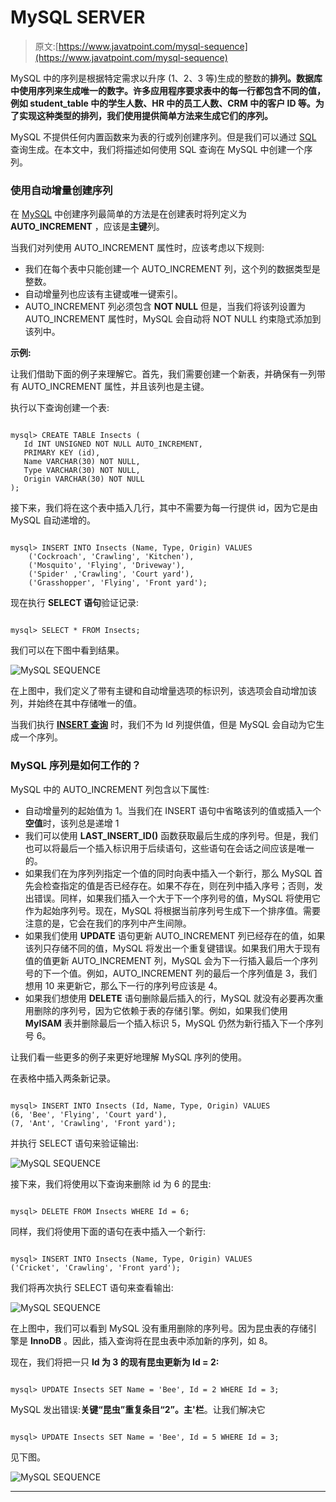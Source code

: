 # MySQL SERVER

> 原文:[https://www.javatpoint.com/mysql-sequence](https://www.javatpoint.com/mysql-sequence)

MySQL 中的序列是根据特定需求以升序 (1、2、3 等)生成的整数的**排列。数据库中使用序列来生成唯一的数字。许多应用程序要求表中的每一行都包含不同的值，例如 student_table 中的学生人数、HR 中的员工人数、CRM 中的客户 ID 等。为了实现这种类型的排列，我们使用提供简单方法来生成它们的序列。**

MySQL 不提供任何内置函数来为表的行或列创建序列。但是我们可以通过 [SQL](https://www.javatpoint.com/sql-tutorial) 查询生成。在本文中，我们将描述如何使用 SQL 查询在 MySQL 中创建一个序列。

### 使用自动增量创建序列

在 [MySQL](https://www.javatpoint.com/mysql-tutorial) 中创建序列最简单的方法是在创建表时将列定义为 **AUTO_INCREMENT** ，应该是**主键**列。

当我们对列使用 AUTO_INCREMENT 属性时，应该考虑以下规则:

*   我们在每个表中只能创建一个 AUTO_INCREMENT 列，这个列的数据类型是整数。
*   自动增量列也应该有主键或唯一键索引。
*   AUTO_INCREMENT 列必须包含 **NOT NULL** 但是，当我们将该列设置为 AUTO_INCREMENT 属性时，MySQL 会自动将 NOT NULL 约束隐式添加到该列中。

**示例:**

让我们借助下面的例子来理解它。首先，我们需要创建一个新表，并确保有一列带有 AUTO_INCREMENT 属性，并且该列也是主键。

执行以下查询创建一个表:

```

mysql> CREATE TABLE Insects (
   Id INT UNSIGNED NOT NULL AUTO_INCREMENT,
   PRIMARY KEY (id),
   Name VARCHAR(30) NOT NULL, 
   Type VARCHAR(30) NOT NULL,
   Origin VARCHAR(30) NOT NULL 
);

```

接下来，我们将在这个表中插入几行，其中不需要为每一行提供 id，因为它是由 MySQL 自动递增的。

```

mysql> INSERT INTO Insects (Name, Type, Origin) VALUES
	('Cockroach', 'Crawling', 'Kitchen'),
	('Mosquito', 'Flying', 'Driveway'),
	('Spider' ,'Crawling', 'Court yard'),
	('Grasshopper', 'Flying', 'Front yard');

```

现在执行 **SELECT 语句**验证记录:

```

mysql> SELECT * FROM Insects;

```

我们可以在下图中看到结果。

![MySQL SEQUENCE](../Images/fd7ea41d99024be94264ea0f6cbf784f.png)

在上图中，我们定义了带有主键和自动增量选项的标识列，该选项会自动增加该列，并始终在其中存储唯一的值。

当我们执行 [**INSERT 查询**](https://www.javatpoint.com/mysql-insert) 时，我们不为 Id 列提供值，但是 MySQL 会自动为它生成一个序列。

### MySQL 序列是如何工作的？

MySQL 中的 AUTO_INCREMENT 列包含以下属性:

*   自动增量列的起始值为 1。当我们在 INSERT 语句中省略该列的值或插入一个**空值**时，该列总是递增 1
*   我们可以使用 **LAST_INSERT_ID()** 函数获取最后生成的序列号。但是，我们也可以将最后一个插入标识用于后续语句，这些语句在会话之间应该是唯一的。
*   如果我们在为序列列指定一个值的同时向表中插入一个新行，那么 MySQL 首先会检查指定的值是否已经存在。如果不存在，则在列中插入序号；否则，发出错误。同样，如果我们插入一个大于下一个序列号的值，MySQL 将使用它作为起始序列号。现在，MySQL 将根据当前序列号生成下一个排序值。需要注意的是，它会在我们的序列中产生间隙。
*   如果我们使用 **UPDATE** 语句更新 AUTO_INCREMENT 列已经存在的值，如果该列只存储不同的值，MySQL 将发出一个重复键错误。如果我们用大于现有值的值更新 AUTO_INCREMENT 列，MySQL 会为下一行插入最后一个序列号的下一个值。例如，AUTO_INCREMENT 列的最后一个序列值是 3，我们想用 10 来更新它，那么下一行的序列号应该是 4。
*   如果我们想使用 **DELETE** 语句删除最后插入的行，MySQL 就没有必要再次重用删除的序列号，因为它依赖于表的存储引擎。例如，如果我们使用 **MyISAM** 表并删除最后一个插入标识 5，MySQL 仍然为新行插入下一个序列号 6。

让我们看一些更多的例子来更好地理解 MySQL 序列的使用。

在表格中插入两条新记录。

```

mysql> INSERT INTO Insects (Id, Name, Type, Origin) VALUES
(6, 'Bee', 'Flying', 'Court yard'),
(7, 'Ant', 'Crawling', 'Front yard');

```

并执行 SELECT 语句来验证输出:

![MySQL SEQUENCE](../Images/d0a36a036cd351add2261f57bb4a8409.png)

接下来，我们将使用以下查询来删除 id 为 6 的昆虫:

```

mysql> DELETE FROM Insects WHERE Id = 6;

```

同样，我们将使用下面的语句在表中插入一个新行:

```

mysql> INSERT INTO Insects (Name, Type, Origin) VALUES
('Cricket', 'Crawling', 'Front yard');

```

我们将再次执行 SELECT 语句来查看输出:

![MySQL SEQUENCE](../Images/142fba08e8b96b266096c8cc44c595cc.png)

在上图中，我们可以看到 MySQL 没有重用删除的序列号。因为昆虫表的存储引擎是 **InnoDB** 。因此，插入查询将在昆虫表中添加新的序列，如 8。

现在，我们将把一只 **Id 为 3 的现有昆虫更新为 Id = 2:**

```

mysql> UPDATE Insects SET Name = 'Bee', Id = 2 WHERE Id = 3;

```

MySQL 发出错误:**关键“昆虫”重复条目“2”。主'栏**。让我们解决它

```

mysql> UPDATE Insects SET Name = 'Bee', Id = 5 WHERE Id = 3;

```

见下图。

![MySQL SEQUENCE](../Images/ab3937d8f410f62d08be876f0b83167d.png)

* * *